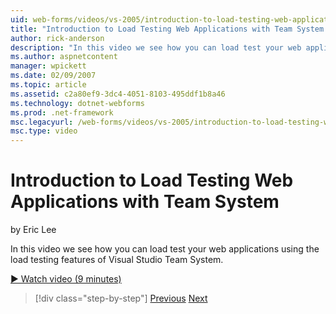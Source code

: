 ```yaml
---
uid: web-forms/videos/vs-2005/introduction-to-load-testing-web-applications-with-team-system
title: "Introduction to Load Testing Web Applications with Team System | Microsoft Docs"
author: rick-anderson
description: "In this video we see how you can load test your web applications using the load testing features of Visual Studio Team System."
ms.author: aspnetcontent
manager: wpickett
ms.date: 02/09/2007
ms.topic: article
ms.assetid: c2a80ef9-3dc4-4051-8103-495ddf1b8a46
ms.technology: dotnet-webforms
ms.prod: .net-framework
msc.legacyurl: /web-forms/videos/vs-2005/introduction-to-load-testing-web-applications-with-team-system
msc.type: video
---
```

Introduction to Load Testing Web Applications with Team System
====================
by Eric Lee

In this video we see how you can load test your web applications using the load testing features of Visual Studio Team System.

[&#9654; Watch video (9 minutes)](https://channel9.msdn.com/Blogs/ASP-NET-Site-Videos/introduction-to-load-testing-web-applications-with-team-system)

>[!div class="step-by-step"]
[Previous](introduction-to-testing-web-applications-with-team-system.md)
[Next](introduction-to-manual-testing-with-team-system.md)